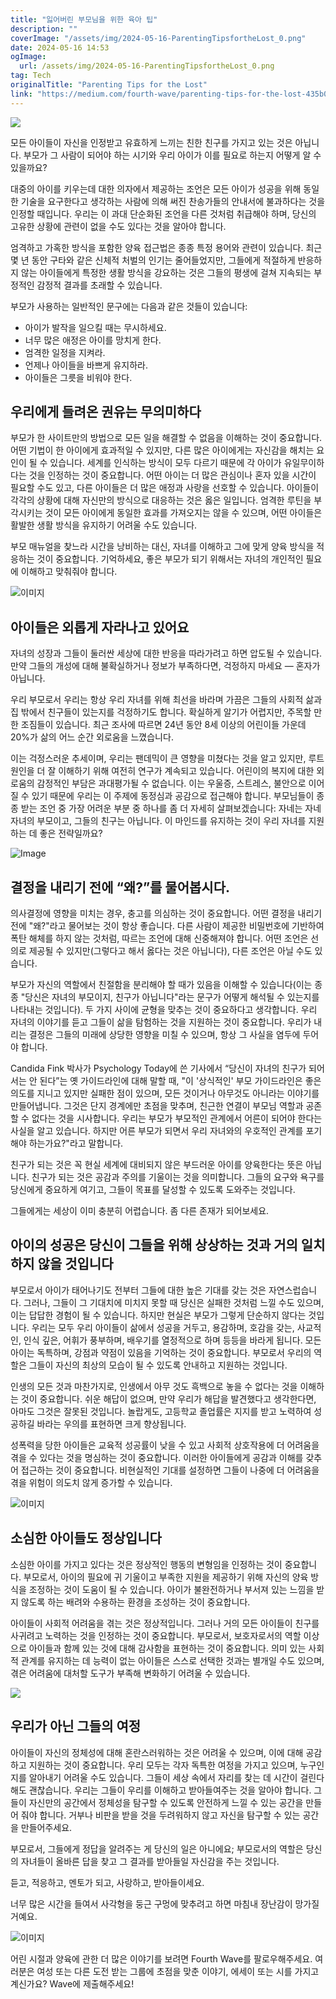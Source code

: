 ```yaml
---
title: "잃어버린 부모님을 위한 육아 팁"
description: ""
coverImage: "/assets/img/2024-05-16-ParentingTipsfortheLost_0.png"
date: 2024-05-16 14:53
ogImage: 
  url: /assets/img/2024-05-16-ParentingTipsfortheLost_0.png
tag: Tech
originalTitle: "Parenting Tips for the Lost"
link: "https://medium.com/fourth-wave/parenting-tips-for-the-lost-435b0c080a06"
---
```




<img src="/assets/img/2024-05-16-ParentingTipsfortheLost_0.png" />

모든 아이들이 자신을 인정받고 유효하게 느끼는 친한 친구를 가지고 있는 것은 아닙니다. 부모가 그 사람이 되어야 하는 시기와 우리 아이가 이를 필요로 하는지 어떻게 알 수 있을까요?

대중의 아이를 키우는데 대한 의자에서 제공하는 조언은 모든 아이가 성공을 위해 동일한 기술을 요구한다고 생각하는 사람에 의해 써진 찬송가들의 안내서에 불과하다는 것을 인정할 때입니다. 우리는 이 과대 단순화된 조언을 다른 것처럼 취급해야 하며, 당신의 고유한 상황에 관련이 없을 수도 있다는 것을 알아야 합니다.

엄격하고 가혹한 방식을 포함한 양육 접근법은 종종 특정 용어와 관련이 있습니다. 최근 몇 년 동안 구타와 같은 신체적 처벌의 인기는 줄어들었지만, 그들에게 적절하게 반응하지 않는 아이들에게 특정한 생활 방식을 강요하는 것은 그들의 평생에 걸쳐 지속되는 부정적인 감정적 결과를 초래할 수 있습니다.


<div class="content-ad"></div>

부모가 사용하는 일반적인 문구에는 다음과 같은 것들이 있습니다:

- 아이가 발작을 일으킬 때는 무시하세요.
- 너무 많은 애정은 아이를 망치게 한다.
- 엄격한 일정을 지켜라.
- 언제나 아이들을 바쁘게 유지하라.
- 아이들은 그릇을 비워야 한다.

## 우리에게 들려온 권유는 무의미하다

부모가 한 사이트만의 방법으로 모든 일을 해결할 수 없음을 이해하는 것이 중요합니다. 어떤 기법이 한 아이에게 효과적일 수 있지만, 다른 많은 아이에게는 자신감을 해치는 요인이 될 수 있습니다. 세계를 인식하는 방식이 모두 다르기 때문에 각 아이가 유일무이하다는 것을 인정하는 것이 중요합니다. 어떤 아이는 더 많은 관심이나 혼자 있을 시간이 필요할 수도 있고, 다른 아이들은 더 많은 애정과 사랑을 선호할 수 있습니다. 아이들이 각각의 상황에 대해 자신만의 방식으로 대응하는 것은 옳은 일입니다. 엄격한 루틴을 부각시키는 것이 모든 아이에게 동일한 효과를 가져오지는 않을 수 있으며, 어떤 아이들은 활발한 생활 방식을 유지하기 어려울 수도 있습니다.

<div class="content-ad"></div>

부모 매뉴얼을 찾느라 시간을 낭비하는 대신, 자녀를 이해하고 그에 맞게 양육 방식을 적응하는 것이 중요합니다. 기억하세요, 좋은 부모가 되기 위해서는 자녀의 개인적인 필요에 이해하고 맞춰줘야 합니다.

![이미지](/assets/img/2024-05-16-ParentingTipsfortheLost_1.png)

## 아이들은 외롭게 자라나고 있어요

자녀의 성장과 그들이 둘러싼 세상에 대한 반응을 따라가려고 하면 압도될 수 있습니다. 만약 그들의 개성에 대해 불확실하거나 정보가 부족하다면, 걱정하지 마세요 — 혼자가 아닙니다.

<div class="content-ad"></div>

우리 부모로서 우리는 항상 우리 자녀를 위해 최선을 바라며 가끔은 그들의 사회적 삶과 집 밖에서 친구들이 있는지를 걱정하기도 합니다. 확실하게 알기가 어렵지만, 주목할 만한 조짐들이 있습니다. 최근 조사에 따르면 24년 동안 8세 이상의 어린이들 가운데 20%가 삶의 어느 순간 외로움을 느꼈습니다.

이는 걱정스러운 추세이며, 우리는 팬데믹이 큰 영향을 미쳤다는 것을 알고 있지만, 루트 원인을 더 잘 이해하기 위해 여전히 연구가 계속되고 있습니다. 어린이의 복지에 대한 외로움의 감정적인 부담은 과대평가될 수 없습니다. 이는 우울증, 스트레스, 불안으로 이어질 수 있기 때문에 우리는 이 주제에 동정심과 공감으로 접근해야 합니다. 부모님들이 종종 받는 조언 중 가장 어려운 부분 중 하나를 좀 더 자세히 살펴보겠습니다: 자네는 자네 자녀의 부모이고, 그들의 친구는 아닙니다. 이 마인드를 유지하는 것이 우리 자녀를 지원하는 데 좋은 전략일까요?

![Image](/assets/img/2024-05-16-ParentingTipsfortheLost_2.png)

## 결정을 내리기 전에 “왜?”를 물어봅시다.

<div class="content-ad"></div>

의사결정에 영향을 미치는 경우, 충고를 의심하는 것이 중요합니다. 어떤 결정을 내리기 전에 "왜?"라고 물어보는 것이 항상 좋습니다. 다른 사람이 제공한 비밀번호에 기반하여 폭탄 해체를 하지 않는 것처럼, 따르는 조언에 대해 신중해져야 합니다. 어떤 조언은 선의로 제공될 수 있지만(그렇다고 해서 옳다는 것은 아닙니다), 다른 조언은 아닐 수도 있습니다.

부모가 자신의 역할에서 친절함을 분리해야 할 때가 있음을 이해할 수 있습니다(이는 종종 "당신은 자녀의 부모이지, 친구가 아닙니다"라는 문구가 어떻게 해석될 수 있는지를 나타내는 것입니다). 두 가지 사이에 균형을 맞추는 것이 중요하다고 생각합니다. 우리 자녀의 이야기를 듣고 그들이 삶을 탐험하는 것을 지원하는 것이 중요합니다. 우리가 내리는 결정은 그들의 미래에 상당한 영향을 미칠 수 있으며, 항상 그 사실을 염두에 두어야 합니다.

Candida Fink 박사가 Psychology Today에 쓴 기사에서 “당신이 자녀의 친구가 되어서는 안 된다”는 옛 가이드라인에 대해 말할 때, "이 '상식적인' 부모 가이드라인은 좋은 의도를 지니고 있지만 실패한 점이 있으며, 모든 것이거나 아무것도 아니라는 이야기를 만들어냅니다. 그것은 단지 경계에만 초점을 맞추며, 친근한 연결이 부모님 역할과 공존할 수 없다는 것을 시사합니다. 우리는 부모가 부모적인 관계에서 어른이 되어야 한다는 사실을 알고 있습니다. 하지만 어른 부모가 되면서 우리 자녀와의 우호적인 관계를 포기해야 하는가요?"라고 말합니다.

친구가 되는 것은 꼭 현실 세계에 대비되지 않은 부드러운 아이를 양육한다는 뜻은 아닙니다. 친구가 되는 것은 공감과 주의를 기울이는 것을 의미합니다. 그들의 요구와 욕구를 당신에게 중요하게 여기고, 그들이 목표를 달성할 수 있도록 도와주는 것입니다.

<div class="content-ad"></div>

그들에게는 세상이 이미 충분히 어렵습니다. 좀 다른 존재가 되어보세요.

## 아이의 성공은 당신이 그들을 위해 상상하는 것과 거의 일치하지 않을 것입니다

부모로서 아이가 태어나기도 전부터 그들에 대한 높은 기대를 갖는 것은 자연스럽습니다. 그러나, 그들이 그 기대치에 미치지 못할 때 당신은 실패한 것처럼 느낄 수도 있으며, 이는 답답한 경험이 될 수 있습니다. 하지만 현실은 부모가 그렇게 단순하지 않다는 것입니다. 우리는 모두 우리 아이들이 삶에서 성공을 거두고, 용감하며, 호감을 갖는, 사교적인, 인식 깊은, 어휘가 풍부하며, 배우기를 열정적으로 하며 등등을 바라게 됩니다. 모든 아이는 독특하며, 강점과 약점이 있음을 기억하는 것이 중요합니다. 부모로서 우리의 역할은 그들이 자신의 최상의 모습이 될 수 있도록 안내하고 지원하는 것입니다.

인생의 모든 것과 마찬가지로, 인생에서 아무 것도 흑백으로 놓을 수 없다는 것을 이해하는 것이 중요합니다. 쉬운 해답이 없으며, 만약 우리가 해답을 발견했다고 생각한다면, 아마도 그것은 잘못된 것입니다. 놀랍게도, 고등학교 졸업률은 지지를 받고 노력하여 성공하길 바라는 우의를 표현하면 크게 향상됩니다.

<div class="content-ad"></div>

성폭력을 당한 아이들은 교육적 성공률이 낮을 수 있고 사회적 상호작용에 더 어려움을 겪을 수 있다는 것을 명심하는 것이 중요합니다. 이러한 아이들에게 공감과 이해를 갖추어 접근하는 것이 중요합니다. 비현실적인 기대를 설정하면 그들이 나중에 더 어려움을 겪을 위험이 의도치 않게 증가할 수 있습니다.

![이미지](/assets/img/2024-05-16-ParentingTipsfortheLost_3.png)

## 소심한 아이들도 정상입니다

소심한 아이를 가지고 있다는 것은 정상적인 행동의 변형임을 인정하는 것이 중요합니다. 부모로서, 아이의 필요에 귀 기울이고 부족한 지원을 제공하기 위해 자신의 양육 방식을 조정하는 것이 도움이 될 수 있습니다. 아이가 불완전하거나 부서져 있는 느낌을 받지 않도록 하는 배려와 수용하는 환경을 조성하는 것이 중요합니다.

<div class="content-ad"></div>

아이들이 사회적 어려움을 겪는 것은 정상적입니다. 그러나 거의 모든 아이들이 친구를 사귀려고 노력하는 것을 인정하는 것이 중요합니다. 부모로서, 보호자로서의 역할 이상으로 아이들과 함께 있는 것에 대해 감사함을 표현하는 것이 중요합니다. 의미 있는 사회적 관계를 유지하는 데 능력이 없는 아이들은 스스로 선택한 것과는 별개일 수도 있으며, 겪은 어려움에 대처할 도구가 부족해 변화하기 어려울 수 있습니다.

<img src="/assets/img/2024-05-16-ParentingTipsfortheLost_4.png" />

## 우리가 아닌 그들의 여정

아이들이 자신의 정체성에 대해 혼란스러워하는 것은 어려울 수 있으며, 이에 대해 공감하고 지원하는 것이 중요합니다. 우리 모두는 각자 독특한 여정을 가지고 있으며, 누구인지를 알아내기 어려울 수도 있습니다. 그들이 세상 속에서 자리를 찾는 데 시간이 걸린다 해도 괜찮습니다. 우리는 그들이 우리를 이해하고 받아들여주는 것을 알아야 합니다. 그들이 자신만의 공간에서 정체성을 탐구할 수 있도록 안전하게 느낄 수 있는 공간을 만들어 줘야 합니다. 거부나 비판을 받을 것을 두려워하지 않고 자신을 탐구할 수 있는 공간을 만들어주세요.

<div class="content-ad"></div>

부모로서, 그들에게 정답을 알려주는 게 당신의 일은 아니에요; 부모로서의 역할은 당신의 자녀들이 올바른 답을 찾고 그 결과를 받아들일 자신감을 주는 것입니다.

듣고, 적응하고, 멘토가 되고, 사랑하고, 받아들이세요.

너무 많은 시간을 들여서 사각형을 둥근 구멍에 맞추려고 하면 마침내 장난감이 망가질 거예요.

![이미지](/assets/img/2024-05-16-ParentingTipsfortheLost_5.png)

<div class="content-ad"></div>

어린 시절과 양육에 관한 더 많은 이야기를 보려면 Fourth Wave를 팔로우해주세요. 여러분은 여성 또는 다른 도전 받는 그룹에 초점을 맞춘 이야기, 에세이 또는 시를 가지고 계신가요? Wave에 제출해주세요!